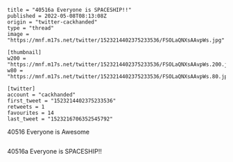 ```
title = "40516a Everyone is SPACESHIP!!"
published = 2022-05-08T08:13:08Z
origin = "twitter-cackhanded"
type = "thread"
image = "https://mnf.m17s.net/twitter/1523214402375233536/FSOLaQNXsAAvpWs.jpg"

[thumbnail]
w200 = "https://mnf.m17s.net/twitter/1523214402375233536/FSOLaQNXsAAvpWs.200.jpg"
w80 = "https://mnf.m17s.net/twitter/1523214402375233536/FSOLaQNXsAAvpWs.80.jpg"

[twitter]
account = "cackhanded"
first_tweet = "1523214402375233536"
retweets = 1
favourites = 14
last_tweet = "1523216706352545792"
```

40516 Everyone is Awesome

<p class='image'><img src='https://mnf.m17s.net/twitter/1523214402375233536/FSOLaQNXsAAvpWs.jpg' alt=''></p>

40516a Everyone is SPACESHIP!!

<p class='image'><img src='https://mnf.m17s.net/twitter/1523214402375233536/FSONgeiX0AEXe-K.jpg' alt=''></p>

